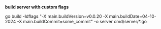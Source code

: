 **build server with custom flags**

go build -ldflags "-X main.buildVersion=v0.0.20 -X main.buildDate=04-10-2024 -X main.buildCommit=some_commit" -o server cmd/server/*.go